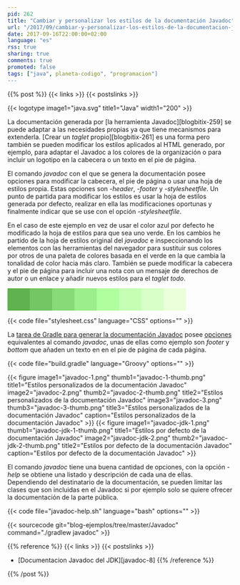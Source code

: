 ```yaml
---
pid: 262
title: "Cambiar y personalizar los estilos de la documentación Javadoc"
url: "/2017/09/cambiar-y-personalizar-los-estilos-de-la-documentacion-javadoc/"
date: 2017-09-16T22:00:00+02:00
language: "es"
rss: true
sharing: true
comments: true
promoted: false
tags: ["java", planeta-codigo", "programacion"]
---
```


{{% post %}}
{{< links >}}
{{< postslinks >}}

{{< logotype image1="java.svg" title1="Java" width1="200" >}}

La documentación generada por [la herramienta Javadoc][blogbitix-259] se puede adaptar a las necesidades propias ya que tiene mecanismos para extenderla. [Crear un _taglet_ propio][blogbitix-261] es una forma pero también se pueden modificar los estilos aplicados al HTML generado, por ejemplo, para adaptar el Javadoc a los colores de la organización o para incluir un logotipo en la cabecera o un texto en el pie de página.

El comando _javadoc_ con el que se genera la documentación posee opciones para modificar la cabecera, el pie de página o usar una hoja de estilos propia. Estas opciones son  _-header_, _-footer_ y _-stylesheetfile_. Un punto de partida para modificar los estilos es usar la hoja de estilos generada por defecto, realizar en ella las modificaciones oportunas y finalmente indicar que se use con el opción _-stylesheetfile_.

En el caso de este ejemplo en vez de usar el color azul por defecto he modificado la hoja de estilos para que sea uno verde. En los cambios he partido de la hoja de estilos original del _javadoc_ e inspeccionando los elementos con las herramientas del navegador para sustituir sus colores por otros de una paleta de colores basada en el verde en la que cambia la tonalidad de color hacia más claro. También se puede modificar la cabecera y el pie de página para incluir una nota con un mensaje de derechos de autor o un enlace y añadir nuevos estilos para el _taglet_ _todo_.

<div style="float: left; width: 50px; height: 50px; background: rgb(96, 177, 79);"></div>
<div style="float: left; width: 50px; height: 50px; background: rgb(116, 197, 99);"></div>
<div style="float: left; width: 50px; height: 50px; background: rgb(136, 217, 119);"></div>
<div style="float: left; width: 50px; height: 50px; background: rgb(156, 237, 139);"></div>
<div style="float: left; width: 50px; height: 50px; background: rgb(176, 255, 159);"></div>
<div style="float: left; width: 50px; height: 50px; background: rgb(196, 255, 179);"></div>
<div style="float: left; width: 50px; height: 50px; background: rgb(216, 255, 199);"></div>
<div style="float: left; width: 50px; height: 50px; background: rgb(236, 255, 219);"></div>
<div style="clear: both;"></div>

{{< code file="stylesheet.css" language="CSS" options="" >}}

La [tarea de Gradle para generar la documentación Javadoc](https://docs.gradle.org/current/dsl/org.gradle.api.tasks.javadoc.Javadoc.html) posee [opciones](https://docs.gradle.org/current/javadoc/org/gradle/external/javadoc/StandardJavadocDocletOptions.html) equivalentes al comando _javadoc_, unas de ellas como ejemplo son _footer_ y _bottom_ que añaden un texto en en el pie de página de cada página.

{{< code file="build.gradle" language="Groovy" options="" >}}

<div class="media">
    {{< figure
        image1="javadoc-1.png" thumb1="javadoc-1-thumb.png" title1="Estilos personalizados de la documentación Javadoc"
        image2="javadoc-2.png" thumb2="javadoc-2-thumb.png" title2="Estilos personalizados de la documentación Javadoc"
        image3="javadoc-3.png" thumb3="javadoc-3-thumb.png" title3="Estilos personalizados de la documentación Javadoc"
        caption="Estilos personalizados de la documentación Javadoc" >}}
    {{< figure
        image1="javadoc-jdk-1.png" thumb1="javadoc-jdk-1-thumb.png" title1="Estilos por defecto de la documentación Javadoc"
        image2="javadoc-jdk-2.png" thumb2="javadoc-jdk-2-thumb.png" title2="Estilos por defecto de la documentación Javadoc"
        caption="Estilos por defecto de la documentación Javadoc" >}}
</div>

El comando _javadoc_ tiene una buena cantidad de opciones, con la opción _-help_ se obtiene una listado y descripción de cada una de ellas. Dependiendo del destinatario de la documentación, se pueden limitar las clases que son incluidas en el Javadoc si por ejemplo solo se quiere ofrecer la documentación de la parte pública.

{{< code file="javadoc-help.sh" language="bash" options="" >}}

{{< sourcecode git="blog-ejemplos/tree/master/Javadoc" command="./gradlew javadoc" >}}

{{% reference %}}
{{< links >}}
{{< postslinks >}}
* [Documentacion Javadoc del JDK][javadoc-8]
{{% /reference %}}

{{% /post %}}

